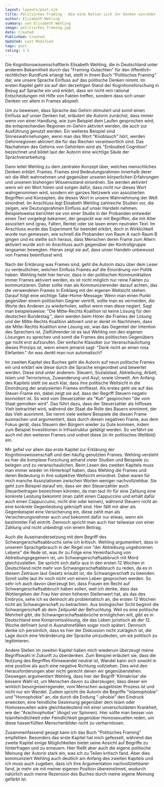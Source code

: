 ```yaml
---
layout: layouts/post.njk
title: Politisches Framing - Wie eine Nation sich ihr Denken einredet -und daraus Politik macht
author: Elizabeth Wehling
summary: von Elisabeth Wehling
image: politisches_framing.jpg
date: Created
Published: Created
Updated: Last Modified
tags: post
rating: 3.5
---
```


Die Kognitionswissenschaftlerin Elisabeth Wehling, die in Deutschland unter anderem Bekanntheit durch das "Framing-Gutachten" für den öffentlich-rechtlichen Rundfunk erlangt hat, stellt in ihrem Buch "Politisches Framing" dar, wie unsere Sprache Einfluss auf das politische Denken nimmt. 
Im ersten Kapitel geht sie auf den derzeitigen Stand der Kognitionsforschung in Bezug auf Sprache ein und erklärt, dass wir nicht rein rational Entscheidungen mit Hilfe von Fakten treffen, sondern  dass sich unser Denken vor allem in Frames abspielt. 
<br/>

Um zu beweisen, dass Sprache das Gehirn stimuliert und somit einen Einfluss auf unser Denken hat, erläutert die Autorin zunächst, dass immer wenn von einer Handlung, wie zum Beispiel dem Laufen gesprochen wird, die entsprechenden Regionen im Gehirn aktiviert werden, die auch zur Ausführung genutzt werden. Ein weiteres Beispiel sind Sinneswahrnehungen, wenn man das Wort "Knoblauch" hört, werden Gehirnregionen aktiviert die für das Riechen verantwortlich sind.
Das Nachahmen des Gehirns von Gehörtem wird als "Embodied Cognition" bezeichnet und bildet laut der Autorin eine wichtige Säule der Sprachverarbeitung. 

Dann leitet Wehling zu dem zentralen Konzept über, welches menschliches Denken erklärt: Frames. 
Frames sind Bedeutungsrahmen innerhalb derer wir die Welt wahrnehmen und gegenüber unseren körperlichen Erfahrungen und unserem bisherigen Wissensstand einordnen. Sie werden aktiviert wenn wir ein Wort hören und sorgen dafür, dass nicht nur dieses Wort wahrgenommen wird, sondern ein ganzes Netzwerk von assoziierten Begriffen und Konzepten, die dieses Wort in unsere Wahrnehmung der Welt einordnet. 
Im Anschluss legt Elisabeth Wehling zahlreiche Studien vor, die zeigen, wie Deutungsrahmen Einfluss auf unser Handeln nehmen. Beispielsweise berichtet sie von einer Studie in der Probanden entweder einen Text vorgelegt bekamen, der gespickt war mit Begriffen, die mit Alter assoziiert sind (grau, Falten, Rente) oder sie lasen einen neutralen Text. Im Anschluss wurde das Experiment für beendet erklärt, doch in Wirklichkeit wurde nun gemessen, wie schnell die Probanden von Raum A nach Raum B gingen und es stellte sich heraus, dass Menschen deren Frame zum Altern aktiviert wurde sich im Anschluss auch gegenüber der Kontrollgruppe langsamer bewegten. Hieran zeigt sie auf, dass unser Handeln unbewusst von Frames beeinflusst wird. 

Nach der Erklärung was Frames sind, geht die Autorin dazu über dem Leser zu verdeutlichen, welchen Einfluss Frames auf die Einordnung von Politik haben. Wehling hebt hier hervor, dass in der politischen Kommuniktation immer Frames aktiviert werden, es ist nicht möglich nur reine Fakten zu kommunizieren. Daher sollte man als Kommunizierender darauf achten, das die verwendeten Frames in Einklang mit der eigenen Weltsicht stehen. 
Darauf folgt eine wichtige Take-Home-Message: Wenn man einen Punkt gegenüber einem politischen Gegner vertritt, sollte man es vermeiden, die Worte des Anderen zu wiederholen, selbst wenn man diese negiert. Sagt man beispielsweise: "Die Mitte-Rechts Koalition ist keine Lösung für den deutschen Bundestag.", dann werden beim Hörer die Frames der Lösung und der Mitte-Rechts Koalition aktiviert und er denkt im Nachhinein, dass die Mitte-Rechts Koalition eine Lösung sei, was das Gegenteil der Intention des Sprechers ist. Zielführender ist es laut Wehling von den eigenen Lösungen zu sprechen und somit die Frames des politischen Gegenübers gar nicht erst aufzurufen. Der einfache Klassiker zur Veranschaulichung dieses Prinzips ist, wenn einem jemand sagt: "Denk nicht an einen rosa Elefanten." An was denkt man nun automatisch? 

 Im zweiten Kapitel des Buches geht die Autorin auf neun politsche Frames ein und erklärt wie diese durch die Sprache eingeordnet und bewertet werden. Diese sind unter anderem: Steuern, Sozialstaat, Abtreibung, Arbeit, Islam und Terrorismus, Zuwanderung und Asyl, sowie Umwelt. Am Anfang des Kapitels stellt sie auch klar, dass ihre politische Weltsicht in die Einordnung der analysierten Frames einfliesst.
 Als erstes geht sie auf das Steuer-Frame ein, dabei zeigt sie auf, dass der Begriff Steuern negativ konnotiert ist. So wird vom Steuerzahler als "Kuh" gesprochen "die vom Staat gemolken wird". Das führt dazu, dass der Steuerzahler als hilfloses Vieh betrachtet wird, während der Staat die Rolle des Bauern einnimmt, der das Vieh ausnimmt. Sie nennt viele weitere Beispiele die diesen Frame ausmachen und argumentiert, dass durch diesen negativen Frame, aus dem Fokus gerät, dass Steuern den Bürgern wieder zu Gute kommen, indem zum Beispiel Investitionen in Infrastruktur getätigt werden. 
 So verfährt sie auch mit den weiteren Frames und ordnet diese (in ihr politisches Weltbild) ein. 
 
 Mir gefiel vor allem das erste Kapitel zur Erklärung der Kognitionswissenschaft und den häufig genutzten Frames. Wehling versteht es hier die komplexe Forschung anhand vieler Studien und Beispiele zu belegen und zu veranschaulichen. Beim Lesen des zweiten Kapitels muss man immer wieder im Hinterkopf haben, dass Wehling die Frames und deren Bedeutung in ihre subjektive Weltsicht einordnet. Dabei waren für mich manche Assoziationen zwischen Worten weniger nachvollziehbar. Sie geht zum Beispiel darauf ein, dass wir den Steuerzahler auch Steuerbeitragen bezeichnen könnten, da man laut ihr für eine Zahlung eine konkrete Leistung bekommt (man zahlt einen Cappuccino und erhält dafür auch einen Cappuccuino, nicht drei oder keinen), während Steuern nicht an eine konkrete Gegenleistung geknüpft sind. Hier fällt mir aber als Gegenbeispiel eine Versicherung ein, diese zahlt man als Versicherungsnehmer auch und bekommt dafür nur etwas, wenn ein bestimmter Fall eintritt. Dennoch spricht man auch hier teilweise von einer Zahlung und nicht unbedingt von einem Beitrag.

 Auch die Auseinandersetzung mit dem Begriff des Schwangerschaftsabbruchs sehe ich kritisch. Wehling argumentiert, dass in unserem Sprachgebrauch in der Regel von "der Abtreibung ungeborenen Lebens" die Rede ist, was ihr zu Folge eine Vereinfachung von Abtreibungsgegenern ist, um Schwangerschaftsabbruch mit Mord gleichzustellen. Sie spricht sich dafür aus in den ersten 12 Wochen in Deutschland nicht mehr von Schwangerschaftabbruch zu reden, da es in diesem Zeitraum laut Gesetz erlaubt ist, die Schwangerschaft zu beenden. Somit sollte laut ihr noch nicht von einem Leben gesprochen werden. So sehr ich auch davon überzeugt bin, dass Frauen ein Recht auf Schwangerschaftsabbruch haben sollen, weil ich denke, dass das Wohlergehen der Frau hier einen höheren Stellenwert hat, als das des Embryos, sehe ich es dennoch als problematisch an, die ersten 12 Wochen nicht als Schwangerschaft zu betrachten. Aus biologischer Sicht beginnt die Schwangerschaft ab dem Zeitpunkt der Befruchtung. Weil es eine politische Mehrheit gibt, die Schwangerschaftsabbrüche ermöglichen will, gibt es in Deutschland eine Kompromisslösung, die das Leben juristisch ab der 12. Woche definiert (und in Ausnahmefällen sogar noch später). Dennoch denke ich persönlich, dass es hier der Diskussion nicht zuträglich ist, die Lage durch eine Veränderung der Sprache umzudeuten, um sie politisch zu legitimieren. 
 
 Andere Stellen im zweiten Kapitel haben mich wiederum überzeugt meine Begriffswahl in Zukunft zu überdenken. Zum Beispiel erläutert sie, dass die Nutzung des Begriffes Klimawandel neutral ist, Wandel kann sich sowohl in eine positive als auch eine negative Richtung vollziehen. Dies wird den Herausforderungen aber nicht gerecht denen wir gegenüberstehen. Deswegen argumentiert Wehling, dass hier der Begriff 'Klimakrise' die bessere Wahl ist, um Menschen davon zu überzeugen, dass dieser ein wirklich besorgniserregender, vom Menschen ausgelöster Prozess ist und nicht nur ein Wandel. Zudem spricht die Autorin die Begriffe "Islamophobie" und "Homophobie" an, die durch die Endung "-phobie" den Eindruck erwecken, eine feindliche Gesinnung gegenüber dem Islam oder Homosexuellen wäre gleichbedeutend mit einer unverschuldeten Krankheit, wie der "Arachnophobie" (Angst vor Spinnen). Hier sollte man besser von Islamfeindlichkeit oder Feindlichkeit gegenüber Homosexuellen reden, um diese hasserfüllten Menschenbilder nicht zu verharmlosen. 
 <br/>

 Zusammenfassend gesagt kann ich das Buch "Politisches Framing" empfehlen. Besonders das erste Kapitel hat mich gefesselt, während das zweite Kapitel einige Möglichkeiten bietet seine Ansicht auf Begriffe zu hinterfragen und zu erneuern. Hier fließt aber auch die eigene politische Meinung der Autorin stark ein, was ich zu Teilen kritisch fand. Aber dies kommuniziert Wehling auch deutlich am Anfang des zweiten Kapitels und ich muss auch zugeben, dass ich ihre Argumentation nachvollziehbarer fand, je mehr sie mit meiner eigenen Position übereinstimmt, wodurch natürlich auch meine Rezension des Buches durch meine eigene Meinung gefärbt ist. 



 